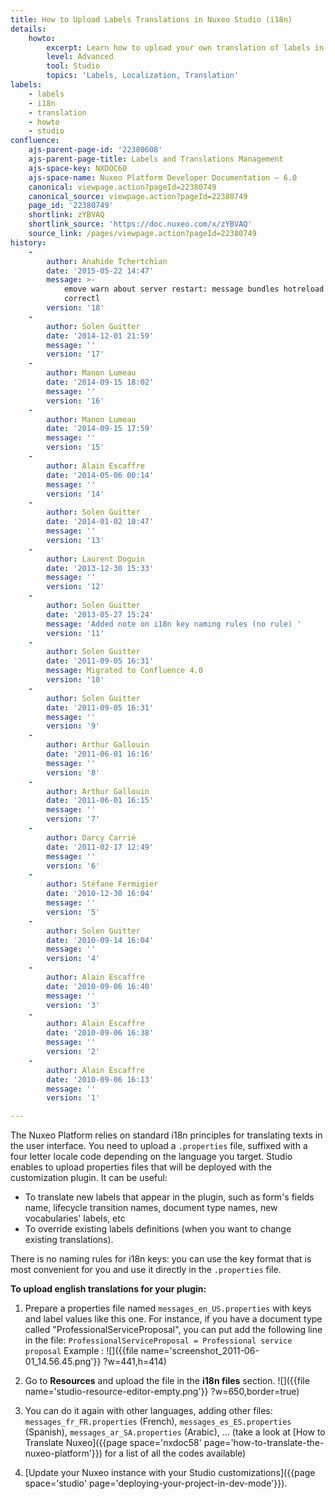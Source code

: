 ```yaml
---
title: How to Upload Labels Translations in Nuxeo Studio (i18n)
details:
    howto:
        excerpt: Learn how to upload your own translation of labels in Nuxeo Studio.
        level: Advanced
        tool: Studio
        topics: 'Labels, Localization, Translation'
labels:
    - labels
    - i18n
    - translation
    - howto
    - studio
confluence:
    ajs-parent-page-id: '22380608'
    ajs-parent-page-title: Labels and Translations Management
    ajs-space-key: NXDOC60
    ajs-space-name: Nuxeo Platform Developer Documentation — 6.0
    canonical: viewpage.action?pageId=22380749
    canonical_source: viewpage.action?pageId=22380749
    page_id: '22380749'
    shortlink: zYBVAQ
    shortlink_source: 'https://doc.nuxeo.com/x/zYBVAQ'
    source_link: /pages/viewpage.action?pageId=22380749
history:
    - 
        author: Anahide Tchertchian
        date: '2015-05-22 14:47'
        message: >-
            emove warn about server restart: message bundles hotreload does work
            correctl
        version: '18'
    - 
        author: Solen Guitter
        date: '2014-12-01 21:59'
        message: ''
        version: '17'
    - 
        author: Manon Lumeau
        date: '2014-09-15 18:02'
        message: ''
        version: '16'
    - 
        author: Manon Lumeau
        date: '2014-09-15 17:59'
        message: ''
        version: '15'
    - 
        author: Alain Escaffre
        date: '2014-05-06 00:14'
        message: ''
        version: '14'
    - 
        author: Solen Guitter
        date: '2014-01-02 10:47'
        message: ''
        version: '13'
    - 
        author: Laurent Doguin
        date: '2013-12-30 15:33'
        message: ''
        version: '12'
    - 
        author: Solen Guitter
        date: '2013-05-27 15:24'
        message: 'Added note on i18n key naming rules (no rule) '
        version: '11'
    - 
        author: Solen Guitter
        date: '2011-09-05 16:31'
        message: Migrated to Confluence 4.0
        version: '10'
    - 
        author: Solen Guitter
        date: '2011-09-05 16:31'
        message: ''
        version: '9'
    - 
        author: Arthur Gallouin
        date: '2011-06-01 16:16'
        message: ''
        version: '8'
    - 
        author: Arthur Gallouin
        date: '2011-06-01 16:15'
        message: ''
        version: '7'
    - 
        author: Darcy Carrié
        date: '2011-02-17 12:49'
        message: ''
        version: '6'
    - 
        author: Stéfane Fermigier
        date: '2010-12-30 16:04'
        message: ''
        version: '5'
    - 
        author: Solen Guitter
        date: '2010-09-14 16:04'
        message: ''
        version: '4'
    - 
        author: Alain Escaffre
        date: '2010-09-06 16:40'
        message: ''
        version: '3'
    - 
        author: Alain Escaffre
        date: '2010-09-06 16:38'
        message: ''
        version: '2'
    - 
        author: Alain Escaffre
        date: '2010-09-06 16:13'
        message: ''
        version: '1'

---
```

The Nuxeo Platform relies on standard i18n principles for translating texts in the user interface. You need to upload a `.properties` file, suffixed with a four letter locale code depending on the language you target. Studio enables to upload properties files that will be deployed with the customization plugin. It can be useful:

*   To translate new labels that appear in the plugin, such as form's fields name, lifecycle transition names, document type names, new vocabularies' labels, etc
*   To override existing labels definitions (when you want to change existing translations).

There is no naming rules for i18n keys: you can use the key format that is most convenient for you and use it directly in the `.properties` file.

**To upload english translations for your plugin:**

1.  Prepare a properties file named `messages_en_US.properties` with keys and label values like this one. For instance, if you have a document type called "ProfessionalServiceProposal", you can put add the following line in the file:
    `ProfessionalServiceProposal = Professional service proposal`
    Example :
    ![]({{file name='screenshot_2011-06-01_14.56.45.png'}} ?w=441,h=414)
2.  Go to **Resources** and upload the file in the **i18n files** section.
    ![]({{file name='studio-resource-editor-empty.png'}} ?w=650,border=true)
3.  You can do it again with other languages, adding other files: `messages_fr_FR.properties` (French), `messages_es_ES.properties` (Spanish), `messages_ar_SA.properties` (Arabic), ... (take a look at [How to Translate Nuxeo]({{page space='nxdoc58' page='how-to-translate-the-nuxeo-platform'}}) for a list of all the codes available)
4.  [Update your Nuxeo instance with your Studio customizations]({{page space='studio' page='deploying-your-project-in-dev-mode'}}).

    &nbsp;